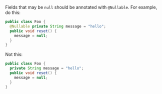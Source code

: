 

Fields that may be `null` should be annotated with `@Nullable`. For example, do
this:

```java
public class Foo {
  @Nullable private String message = "hello";
  public void reset() {
    message = null;
  }
}
```

Not this:

```java
public class Foo {
  private String message = "hello";
  public void reset() {
    message = null;
  }
}
```
